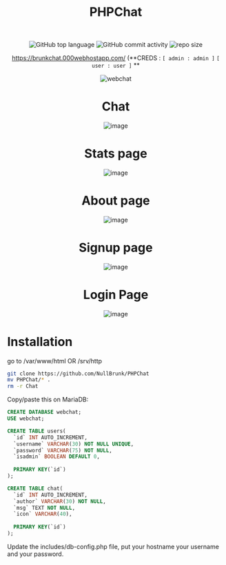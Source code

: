 <div align="center">
  
# PHPChat 

<br/>

![GitHub top language](https://img.shields.io/github/languages/top/NullBrunk/PHPChat?style=for-the-badge)
![GitHub commit activity](https://img.shields.io/github/commit-activity/m/NullBrunk/PHPChat?style=for-the-badge)
![repo size](https://img.shields.io/github/repo-size/NullBrunk/PHPChat?style=for-the-badge)
 
 https://brunkchat.000webhostapp.com/ (**CREDS : `[ admin : admin ]` `[ user : user ]` **

![webchat](https://user-images.githubusercontent.com/125673909/219771897-f0eb2551-932f-40db-8924-9d56f896d725.png)

# Chat
![image](https://user-images.githubusercontent.com/125673909/233087679-196e4f1e-285b-4e73-a52e-00074620cf6b.png)

# Stats page 
![image](https://user-images.githubusercontent.com/125673909/233104552-cc96740a-f7de-424c-8138-164b3c7a38b0.png)

# About page
![image](https://user-images.githubusercontent.com/125673909/233104696-55728e2e-e650-4276-8721-8256445193d2.png)


# Signup page
![image](https://user-images.githubusercontent.com/125673909/233086729-9402d354-e00d-4fc4-81ca-e69d7126858c.png)


# Login Page
![image](https://user-images.githubusercontent.com/125673909/233081386-8e317971-8dc0-41bb-8992-d6d268aabf65.png)

  
</div>


# Installation

go to /var/www/html OR /srv/http
```bash
git clone https://github.com/NullBrunk/PHPChat
mv PHPChat/* .
rm -r Chat
```

Copy/paste this on MariaDB:

```sql
CREATE DATABASE webchat;
USE webchat;

CREATE TABLE users(
  `id` INT AUTO_INCREMENT,
  `username` VARCHAR(30) NOT NULL UNIQUE,
  `password` VARCHAR(75) NOT NULL,
  `isadmin` BOOLEAN DEFAULT 0,
  
  PRIMARY KEY(`id`)
);

CREATE TABLE chat(
  `id` INT AUTO_INCREMENT,
  `author` VARCHAR(30) NOT NULL,
  `msg` TEXT NOT NULL,
  `icon` VARCHAR(40),
  
  PRIMARY KEY(`id`)
);
```
Update the includes/db-config.php file, put your hostname your username and your password.
